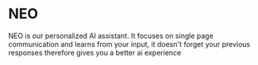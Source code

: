 # NEO
NEO is our personalized AI assistant. It focuses on single page communication and learns from your input, it doesn't forget your previous responses therefore gives you a better ai experience
